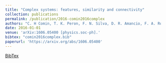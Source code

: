 ```yaml
---
title: "Complex systems: features, similarity and connectivity"
collection: publications
permalink: /publication/2016-comin2016complex
authors: "C. H Comin, T. K. Peron, F. N. Silva, D. R. Amancio, F. A. Rodrigues, L. da F. Costa"
date: 2016-01-01
venue: 'arXiv:1606.05400 [physics.soc-ph].'
bibtex: "comin2016complex.bib"
paperurl: 'https://arxiv.org/abs/1606.05400'
---
```

[BibTex](http://filipinascimento.github.io/files/bibtex/comin2016complex.bib)
